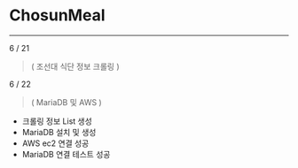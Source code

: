 # ChosunMeal
------------

6 / 21
>   ( 조선대 식단 정보 크롤링 )

6 / 22
>   ( MariaDB 및 AWS )
- 크롤링 정보 List 생성
- MariaDB 설치 및 생성
- AWS ec2 연결 성공
- MariaDB 연결 테스트 성공
